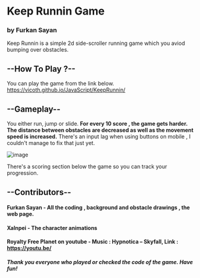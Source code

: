 # Keep Runnin Game
### by Furkan Sayan

Keep Runnin is a simple 2d side-scroller running game which you aviod bumping over obstacles.

## --How To Play ?--
You can play the game from the link below.
https://vicoth.github.io/JavaScript/KeepRunnin/

## --Gameplay--
You either run, jump or slide.
**For every 10 score , the game gets harder.
The distance between obstacles are decreased as well as the movement speed is increased.**
There's an input lag when using buttons on mobile , I couldn't manage to fix that just yet.

![image](https://user-images.githubusercontent.com/58613119/117971235-4a3a3f00-b332-11eb-9bc4-7cee4c8f069c.png)

There's a scoring section below the game so you can track your progression.

## --Contributors--
#### **Furkan Sayan** - All the coding , background and obstacle drawings , the web page.
#### **Xalnpei** - The character animations
#### Royalty Free Planet on youtube - Music : Hypnotica – Skyfall, Link : https://youtu.be/

##### Thank you everyone who played or checked the code of the game. Have fun!
